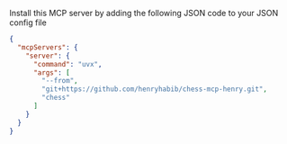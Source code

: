 Install this MCP server by adding the following JSON code to your JSON config file

```json
{
  "mcpServers": {
    "server": {
      "command": "uvx",
      "args": [
        "--from",
        "git+https://github.com/henryhabib/chess-mcp-henry.git",
		"chess"
      ]
    }
  }
}
```